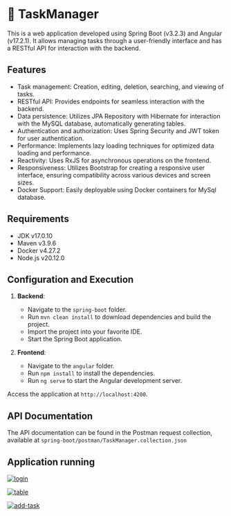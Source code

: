 # :bookmark_tabs: TaskManager

This is a web application developed using Spring Boot (v3.2.3) and Angular (v17.2.1). It allows managing tasks through a user-friendly interface and has a RESTful API for interaction with the backend.

## Features

* Task management: Creation, editing, deletion, searching, and viewing of tasks.
* RESTful API: Provides endpoints for seamless interaction with the backend.
* Data persistence: Utilizes JPA Repository with Hibernate for interaction with the MySQL database, automatically generating tables.
* Authentication and authorization: Uses Spring Security and JWT token for user authentication.
* Performance: Implements lazy loading techniques for optimized data loading and performance.
* Reactivity: Uses RxJS for asynchronous operations on the frontend.
* Responsiveness: Utilizes Bootstrap for creating a responsive user interface, ensuring compatibility across various devices and screen sizes.
* Docker Support: Easily deployable using Docker containers for MySql database.

## Requirements

* JDK v17.0.10
* Maven v3.9.6
* Docker v4.27.2
* Node.js v20.12.0

## Configuration and Execution

1. **Backend**:
   
   * Navigate to the `spring-boot` folder.
   * Run `mvn clean install` to download dependencies and build the project.
   * Import the project into your favorite IDE.
   * Start the Spring Boot application.

2. **Frontend**:
   
   * Navigate to the `angular` folder.
   * Run `npm install` to install the dependencies.
   * Run `ng serve` to start the Angular development server.

Access the application at `http://localhost:4200`.

## API Documentation

The API documentation can be found in the Postman request collection, available at `spring-boot/postman/TaskManager.collection.json` 



## Application running

[![login](https://i.ibb.co/c6v4xMX/login.png)](https://ibb.co/m9BfS1F)

[![table](https://i.ibb.co/ZWcDCSZ/table.png)](https://ibb.co/TmP351C)

<a href="https://ibb.co/3kdyqTz"><img src="https://i.ibb.co/HX4DsKd/add-task.png" alt="add-task" border="0"></a>
